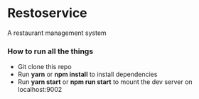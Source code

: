 # Restoservice

A restaurant management system

### How to run all the things

* Git clone this repo
* Run **yarn** or **npm install** to install dependencies
* Run **yarn start** or **npm run start** to mount the dev server on localhost:9002
